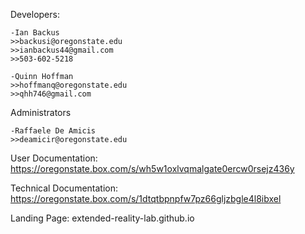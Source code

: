   Developers:  
    
    -Ian Backus  
    >>backusi@oregonstate.edu  
    >>ianbackus44@gmail.com  
    >>503-602-5218  
    
    -Quinn Hoffman  
    >>hoffmanq@oregonstate.edu
    >>qhh746@gmail.com
    
  Administrators  
    
    -Raffaele De Amicis  
    >>deamicir@oregonstate.edu  
  
  
User Documentation:  
https://oregonstate.box.com/s/wh5w1oxlvqmalgate0ercw0rsejz436y

Technical Documentation:  
https://oregonstate.box.com/s/1dtqtbpnpfw7pz66gljzbgle4l8ibxel

Landing Page:
extended-reality-lab.github.io
